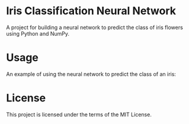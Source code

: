 # Iris Classification Neural Network

A project for building a neural network to predict the class of iris flowers using Python and NumPy.

# Usage

An example of using the neural network to predict the class of an iris:

# License
This project is licensed under the terms of the MIT License.
